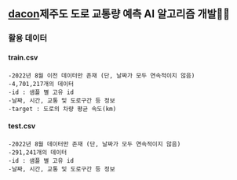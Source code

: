 ## [dacon](https://dacon.io/competitions/official/235985/data)제주도 도로 교통량 예측 AI 알고리즘 개발🚗🚓

### 활용 데이터

#### train.csv 
    -2022년 8월 이전 데이터만 존재 (단, 날짜가 모두 연속적이지 않음)
    -4,701,217개의 데이터
    -id : 샘플 별 고유 id
    -날짜, 시간, 교통 및 도로구간 등 정보
    -target : 도로의 차량 평균 속도(km)

#### test.csv 
    -2022년 8월 데이터만 존재 (단, 날짜가 모두 연속적이지 않음)
    -291,241개의 데이터
    -id : 샘플 별 고유 id
    -날짜, 시간, 교통 및 도로구간 등 정보

